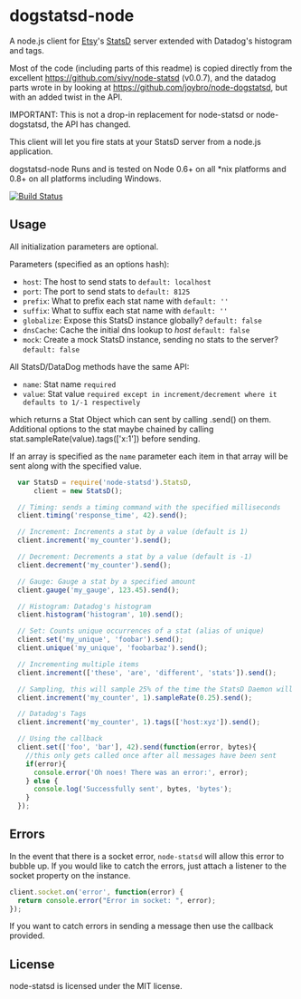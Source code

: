 # dogstatsd-node

A node.js client for [Etsy](http://etsy.com)'s [StatsD](https://github.com/etsy/statsd) server extended with Datadog's histogram and tags.

Most of the code (including parts of this readme) is copied directly from the excellent https://github.com/sivy/node-statsd (v0.0.7), and the datadog parts wrote in by looking at https://github.com/joybro/node-dogstatsd, but with an added twist in the API.

IMPORTANT: This is not a drop-in replacement for node-statsd or node-dogstatsd, the API has changed.

This client will let you fire stats at your StatsD server from a node.js application.

dogstatsd-node Runs and is tested on Node 0.6+ on all *nix platforms and 0.8+ on all platforms including Windows.

[![Build Status](https://secure.travis-ci.org/vanchi-zendesk/dogstatsd-node.png?branch=master)](http://travis-ci.org/vanchi-zendesk/dogstatsd-node)

## Usage

All initialization parameters are optional.

Parameters (specified as an options hash):
* `host`:      The host to send stats to `default: localhost`
* `port`:      The port to send stats to `default: 8125`
* `prefix`:    What to prefix each stat name with `default: ''`
* `suffix`:    What to suffix each stat name with `default: ''`
* `globalize`: Expose this StatsD instance globally? `default: false`
* `dnsCache`:  Cache the initial dns lookup to *host* `default: false`
* `mock`:      Create a mock StatsD instance, sending no stats to the server? `default: false`

All StatsD/DataDog methods have the same API:
* `name`:       Stat name `required`
* `value`:      Stat value `required except in increment/decrement where it defaults to 1/-1 respectively`

which returns a Stat Object which can sent by calling .send() on them.
Additional options to the stat maybe chained by calling stat.sampleRate(value).tags(['x:1']) before sending.

If an array is specified as the `name` parameter each item in that array will be sent along with the specified value.

```javascript
  var StatsD = require('node-statsd').StatsD,
      client = new StatsD();

  // Timing: sends a timing command with the specified milliseconds
  client.timing('response_time', 42).send();

  // Increment: Increments a stat by a value (default is 1)
  client.increment('my_counter').send();

  // Decrement: Decrements a stat by a value (default is -1)
  client.decrement('my_counter').send();

  // Gauge: Gauge a stat by a specified amount
  client.gauge('my_gauge', 123.45).send();

  // Histogram: Datadog's histogram
  client.histogram('histogram', 10).send();

  // Set: Counts unique occurrences of a stat (alias of unique)
  client.set('my_unique', 'foobar').send();
  client.unique('my_unique', 'foobarbaz').send();

  // Incrementing multiple items
  client.increment(['these', 'are', 'different', 'stats']).send();

  // Sampling, this will sample 25% of the time the StatsD Daemon will compensate for sampling
  client.increment('my_counter', 1).sampleRate(0.25).send();

  // Datadog's Tags
  client.increment('my_counter', 1).tags(['host:xyz']).send();

  // Using the callback
  client.set(['foo', 'bar'], 42).send(function(error, bytes){
    //this only gets called once after all messages have been sent
    if(error){
      console.error('Oh noes! There was an error:', error);
    } else {
      console.log('Successfully sent', bytes, 'bytes');
    }
  });
```

## Errors

In the event that there is a socket error, `node-statsd` will allow this error to bubble up.  If you would like to catch the errors, just attach a listener to the socket property on the instance.

```javascript
client.socket.on('error', function(error) {
  return console.error("Error in socket: ", error);
});
```

If you want to catch errors in sending a message then use the callback provided.

## License

node-statsd is licensed under the MIT license.

